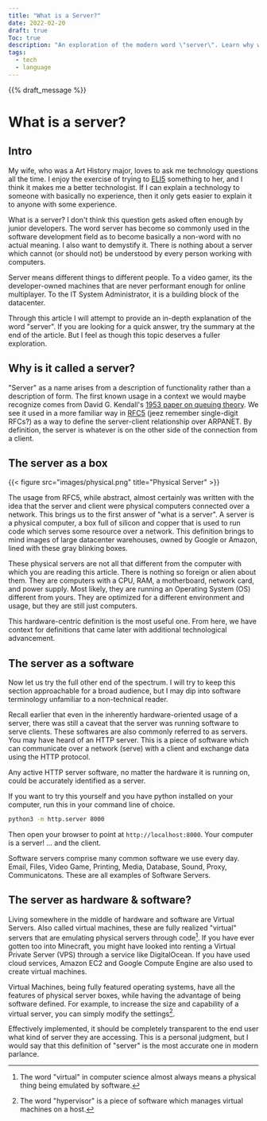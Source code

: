 ```yaml
---
title: "What is a Server?"
date: 2022-02-20
draft: true
Toc: true
description: "An exploration of the modern word \"server\". Learn why we use this word, its origins, and why it confuses. Approachable for the layperson but hopefully instills further curiosity in the technical mind."
tags: 
  - tech
  - language
---
```


{{% draft_message %}}

# What is a server?

## Intro
My wife, who was a Art History major, loves to ask me technology questions all the time. I enjoy the exercise of trying to [ELI5](www.reddit.com/r/eli5) something to her, and I think it makes me a better technologist. If I can explain a technology to someone with basically no experience, then it only gets easier to explain it to anyone with some experience. 

What is a server? I don't think this question gets asked often enough by junior developers. The word server has become so commonly used in the software development field as to become basically a non-word with no actual meaning. I also want to demystify it. There is nothing about a server which cannot (or should not) be understood by every person working with computers.

Server means different things to different people. To a video gamer, its the developer-owned machines that are never performant enough for online multiplayer. To the IT System Administrator, it is a building block of the datacenter. 

Through this article I will attempt to provide an in-depth explanation of the word "server". If you are looking for a quick answer, try the summary at the end of the article. But I feel as though this topic deserves a fuller exploration. 

## Why is it called a server?
"Server" as a name arises from a description of functionality rather than a description of form. The first known usage in a context we would maybe recognize comes from David G. Kendall's [1953 paper on queuing theory](https://projecteuclid.org/journals/annals-of-mathematical-statistics/volume-24/issue-3/Stochastic-Processes-Occurring-in-the-Theory-of-Queues-and-their/10.1214/aoms/1177728975.full). We see it used in a more familiar way in [RFC5](https://datatracker.ietf.org/doc/html/rfc5) (jeez remember single-digit RFCs?) as a way to define the server-client relationship over ARPANET. By definition, the server is whatever is on the other side of the connection from a client. 

## The server as a box

{{< figure src="images/physical.png" title="Physical Server" >}}

The usage from RFC5, while abstract, almost certainly was written with the idea that the server and client were physical computers connected over a network. This brings us to the first answer of "what is a server". A server is a physical computer, a box full of silicon and copper that is used to run code which serves some resource over a network. This definition brings to mind images of large datacenter warehouses, owned by Google or Amazon, lined with these gray blinking boxes. 

These physical servers are not all that different from the computer with which you are reading this article. There is nothing so foreign or alien about them. They are computers with a CPU, RAM, a motherboard, network card, and power supply. Most likely, they are running an Operating System (OS) different from yours. They are optimized for a different environment and usage, but they are still just computers. 

This hardware-centric definition is the most useful one. From here, we have context for definitions that came later with additional technological advancement. 

## The server as a software
Now let us try the full other end of the spectrum. I will try to keep this section approachable for a broad audience, but I may dip into software terminology unfamiliar to a non-technical reader.

Recall earlier that even in the inherently hardware-oriented usage of a server, there was still a caveat that the server was running software to serve clients. These softwares are also commonly referred to as servers. You may have heard of an HTTP server. This is a piece of software which can communicate over a network (serve) with a client and exchange data using the HTTP protocol. 

Any active HTTP server software, no matter the hardware it is running on, could be accurately identified as a server. 

If you want to try this yourself and you have python installed on your computer, run this in your command line of choice. 

```bash
python3 -m http.server 8000
```

Then open your browser to point at `http://localhost:8000`. Your computer is a server! ... and the client. 

Software servers comprise many common software we use every day. Email, Files, Video Game, Printing, Media, Database, Sound, Proxy, Communicatons. These are all examples of Software Servers. 

## The server as hardware & software?

Living somewhere in the middle of hardware and software are Virtual Servers. Also called virtual machines, these are fully realized "virtual" servers that are emulating physical servers through code[^1]. If you have ever gotten too into Minecraft, you might have looked into renting a Virtual Private Server (VPS) through a service like DigitalOcean. If you have used cloud services, Amazon EC2 and Google Compute Engine are also used to create virtual machines. 

Virtual Machines, being fully featured operating systems, have all the features of physical server boxes, while having the advantage of being software defined. For example, to increase the size and capability of a virtual server, you can simply modify the settings[^2]. 

Effectively implemented, it should be completely transparent to the end user what kind of server they are accessing. This is a personal judgment, but I would say that this definition of "server" is the most accurate one in modern parlance. 




[^1]: The word "virtual" in computer science almost always means a physical thing being emulated by software. 
[^2]: The word "hypervisor" is a piece of software which manages virtual machines on a host.